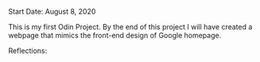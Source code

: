 Start Date: August 8, 2020

This is my first Odin Project. By the end of this project I will have created a webpage that
mimics the front-end design of Google homepage.

Reflections:
